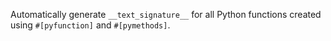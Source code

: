 Automatically generate `__text_signature__` for all Python functions created using `#[pyfunction]` and `#[pymethods]`.
